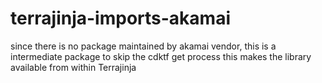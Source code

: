 # terrajinja-imports-akamai

since there is no package maintained by akamai vendor, this is a intermediate package to skip the cdktf get process
this makes the library available from within Terrajinja
